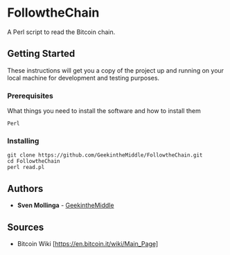 # FollowtheChain

A Perl script to read the Bitcoin chain.

## Getting Started

These instructions will get you a copy of the project up and running on your local machine for development and testing purposes.

### Prerequisites

What things you need to install the software and how to install them

```
Perl
```

### Installing

``` 
git clone https://github.com/GeekintheMiddle/FollowtheChain.git
cd FollowtheChain
perl read.pl
```

## Authors

* **Sven Mollinga** - [GeekintheMiddle](https://www.geekinthemiddle.com)

## Sources ##

* Bitcoin Wiki [https://en.bitcoin.it/wiki/Main_Page]
